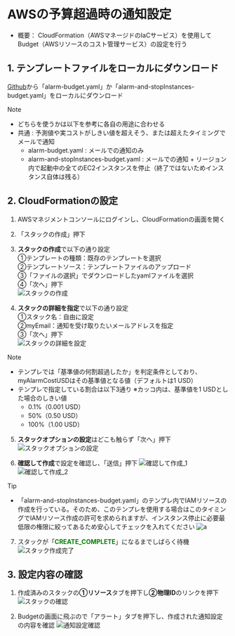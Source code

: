 # AWSの予算超過時の通知設定
- 概要：
CloudFormation（AWSマネージドのIaCサービス）を使用してBudget（AWSリソースのコスト管理サービス）の設定を行う

## 1. テンプレートファイルをローカルにダウンロード
[Github](https://github.com/kazucch0925/cloudformation_test)から「alarm-budget.yaml」か「alarm-and-stopInstances-budget.yaml」をローカルにダウンロード
> [!note]
> - どちらを使うかは以下を参考に各自の用途に合わせる
> - 共通 : 予測値や実コストがしきい値を超えそう、または超えたタイミングでメールで通知
>   - alarm-budget.yaml : メールでの通知のみ
>   - alarm-and-stopInstances-budget.yaml : メールでの通知 + リージョン内で起動中の全てのEC2インスタンスを停止（終了ではないためインスタンス自体は残る）

## 2. CloudFormationの設定
1. AWSマネジメントコンソールにログインし、CloudFormationの画面を開く
2. 「スタックの作成」押下
3. **スタックの作成**で以下の通り設定  
①テンプレートの種類：既存のテンプレートを選択  
②テンプレートソース：テンプレートファイルのアップロード  
③「ファイルの選択」でダウンロードしたyamlファイルを選択  
④「次へ」押下  
![スタックの作成](images/howto_setup_2.png)

4. **スタックの詳細を指定**で以下の通り設定  
①スタック名：自由に設定  
②myEmail：通知を受け取りたいメールアドレスを指定  
③「次へ」押下  
![スタックの詳細を設定](images/howto_setup_3.png)
> [!note]
> - テンプレでは「基準値の何割超過したか」を判定条件としており、myAlarmCostUSDはその基準値となる値（デフォルトは1 USD）  
> - テンプレで指定している割合は以下3通り
> ※カッコ内は、基準値を1 USDとした場合のしきい値
>   - 0.1%（0.001 USD）  
>   - 50%（0.50 USD）  
>   - 100%（1.00 USD）  

5. **スタックオプションの設定**はどこも触らず「次へ」押下
![スタックオプションの設定](images/howto_setup_4.png)

6. **確認して作成**で設定を確認し、「送信」押下
![確認して作成_1](images/howto_setup_5.png)
![確認して作成_2](images/howto_setup_6.png)
> [!tip]
> - 「alarm-and-stopInstances-budget.yaml」のテンプレ内でIAMリソースの作成を行っている。そのため、このテンプレを使用する場合はこのタイミングでIAMリソース作成の許可を求められますが、インスタンス停止に必要最低限の権限に絞ってあるため安心してチェックを入れてください
> ![a](images/howto_setup_6a.png)

7. スタックが「<span style="color: green;">**CREATE_COMPLETE**</span>」になるまでしばらく待機
![スタック作成完了](images/howto_setup_7.png)

## 3. 設定内容の確認

1. 作成済みのスタックの**①リソース**タブを押下し**②物理ID**のリンクを押下
![スタックの確認](images/howto_setup_8.png)

2. Budgetの画面に飛ぶので「アラート」タブを押下し、作成された通知設定の内容を確認
![通知設定確認](images/howto_setup_9.png)
